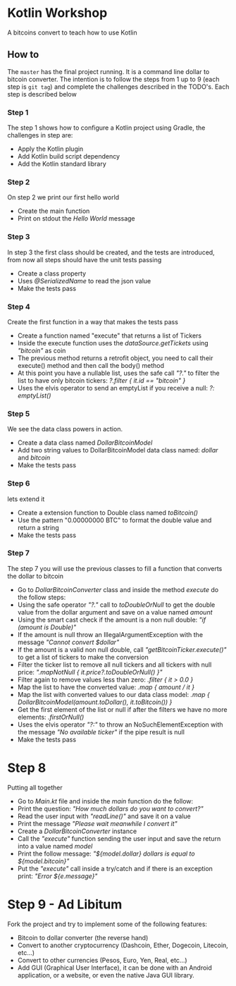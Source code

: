 # Kotlin Workshop

A bitcoins convert to teach how to use Kotlin

## How to

The `master` has the final project running. It is a command line dollar to bitcoin converter. The intention is to follow the steps from 1 up to 9 (each step is `git tag`) and complete the challenges described in the TODO's. Each step is described below

### Step 1

The step 1 shows how to configure a Kotlin project using Gradle, the challenges in step are:

- Apply the Kotlin plugin
- Add Kotlin build script dependency
- Add the Kotlin standard library

### Step 2

On step 2 we print our first hello world

- Create the main function
- Print on stdout the *Hello World* message

### Step 3

In step 3 the first class should be created, and the tests are introduced, from now all steps should have the unit tests passing

- Create a class property
- Uses *@SerializedName* to read the json value
- Make the tests pass

### Step 4

Create the first function in a way that makes the tests pass

- Create a function named "execute" that returns a list of Tickers
- Inside the execute function uses the *dataSource.getTickets* using *"bitcoin"* as coin
- The previous method returns a retrofit object, you need to call their execute() method and then call the body() method
- At this point you have a nullable list, uses the safe call *"?."* to filter the list to have only bitcoin tickers: *?.filter { it.id == "bitcoin" }*
- Uses the elvis operator to send an emptyList if you receive a null: *?: emptyList()*

### Step 5

We see the data class powers in action.

- Create a data class named *DollarBitcoinModel*
- Add two string values to DollarBitcoinModel data class named: *dollar* and *bitcoin*
- Make the tests pass

### Step 6

lets extend it

- Create a extension function to Double class named *toBitcoin()*
- Use the pattern "0.00000000 BTC" to format the double value and return a string
- Make the tests pass

### Step 7

The step 7 you will use the previous classes to fill a function that converts the dollar to bitcoin

- Go to *DollarBitcoinConverter* class and inside the method *execute* do the follow steps:
- Using the safe operator *"?."* call to *toDoubleOrNull* to get the double value from the dollar argument and save on a value named *amount*
- Using the smart cast check if the amount is a non null double: *"if (amount is Double)"*
- If the amount is null throw an IllegalArgumentException with the message *"Cannot convert $dollar"*
- If the amount is a valid non null double, call *"getBitcoinTicker.execute()"* to get a list of tickers to make the conversion
- Filter the ticker list to remove all null tickers and all tickers with null price: *".mapNotNull { it.price?.toDoubleOrNull() }"*
- Filter again to remove values less than zero: *.filter { it > 0.0 }*
- Map the list to have the converted value: *.map { amount / it }*
- Map the list with converted values to our data class model: *.map { DollarBitcoinModel(amount.toDollar(), it.toBitcoin()) }*
- Get the first element of the list or null if after the filters we have no more elements: *.firstOrNull()*
- Uses the elvis operator *"?:"* to throw an NoSuchElementException with the message *"No available ticker"* if the pipe result is null
- Make the tests pass

# Step 8

Putting all together

- Go to *Main.kt* file and inside the *main* function do the follow:
- Print the question: *"How much dollars do you want to convert?"*
- Read the user input with *"readLine()"* and save it on a value
- Print the message *"Please wait meanwhile I convert it"*
- Create a *DollarBitcoinConverter* instance
- Call the *"execute"* function sending the user input and save the return into a value named *model*
- Print the follow message: *"${model.dollar} dollars is equal to ${model.bitcoin}"*
- Put the *"execute"* call inside a try/catch and if there is an exception print: *"Error ${e.message}"*

# Step 9 - Ad Libitum

Fork the project and try to implement some of the following features:

- Bitcoin to dollar converter (the reverse hand)
- Convert to another cryptocurrency (Dashcoin, Ether, Dogecoin, Litecoin, etc…)
- Convert to other currencies (Pesos, Euro, Yen, Real, etc…)
- Add GUI (Graphical User Interface), it can be done with an Android application, or a website, or even the native Java GUI library.
